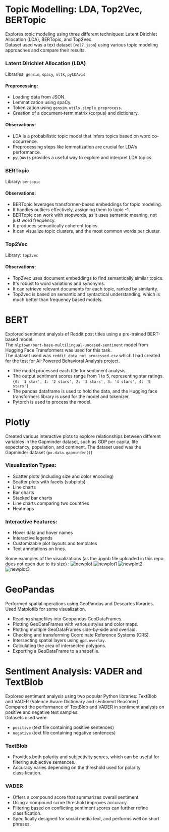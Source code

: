 # Topic Modelling: LDA, Top2Vec, BERTopic
Explores topic modeling using three different techniques: Latent Dirichlet Allocation (LDA), BERTopic, and Top2Vec.   
Dataset used was a text dataset (`vol7.json`) using various topic modeling approaches and compare their results.   

### Latent Dirichlet Allocation (LDA)
Libraries: `gensim`, `spacy`, `nltk`, `pyLDAvis`
#### Preprocessing:
* Loading data from JSON.
* Lemmatization using spaCy.
* Tokenization using `gensim.utils.simple_preprocess`.
* Creation of a document-term matrix (corpus) and dictionary.  
#### Observations:
* LDA is a probabilistic topic model that infers topics based on word co-occurrence.
* Preprocessing steps like lemmatization are crucial for LDA's performance.
* `pyLDAvis` provides a useful way to explore and interpret LDA topics.

### BERTopic
Library: `bertopic`
#### Observations:
* BERTopic leverages transformer-based embeddings for topic modeling.
* It handles outliers effectively, assigning them to topic -1.
* BERTopic can work with stopwords, as it uses semantic meaning, not just word frequency.
* It produces semantically coherent topics.
* It can visualize topic clusters, and the most common words per cluster.

### Top2Vec
Library: `top2vec`
#### Observations:
* Top2Vec uses document embeddings to find semantically similar topics.
* It's robust to word variations and synonyms.
* It can retrieve relevant documents for each topic, ranked by similarity.
* Top2vec is based on semantic and syntactical understanding, which is much better than frequency based models.

# BERT 
Explored sentiment analysis of Reddit post titles using a pre-trained BERT-based model.  
The `nlptown/bert-base-multilingual-uncased-sentiment` model from Hugging Face Transformers was used for this task.  
The dataset used was `reddit_data_not_processed.csv` which I had created for the test for AI-Powered Behavioral Analysis project.  
* The model processed each title for sentiment analysis.
* The output sentiment scores range from 1 to 5, representing star ratings.
    ``
    {0: '1 star', 1: '2 stars', 2: '3 stars', 3: '4 stars', 4: '5 stars'}
    ``
* The pandas dataframe is used to hold the data, and the Hugging face transformers library is used for the model and tokenizer.
* Pytorch is used to process the model.

# Plotly
Created various interactive plots to explore relationships between different variables in the Gapminder dataset, such as GDP per capita, life expectancy, population, and continent.
The dataset used was the Gapminder dataset (`px.data.gapminder()`)
### Visualization Types:
* Scatter plots (including size and color encoding)
* Scatter plots with facets (subplots)
* Line charts
* Bar charts
* Stacked bar charts
* Line charts comparing two countries
* Heatmaps
### Interactive Features:
* Hover data and hover names
* Interactive legends
* Customizable plot layouts and templates
* Text annotations on lines.

Some examples of the visualizations (as the .ipynb file uploaded in this repo does not open due to its size) : 
![newplot](https://github.com/user-attachments/assets/ff0858f5-9738-4e07-8651-55caa859d77d)
![newplot1](https://github.com/user-attachments/assets/96fe0a9c-2216-4136-9bec-8a8e28b6b207)
![newplot2](https://github.com/user-attachments/assets/277b7c1d-b61f-4f6b-9d54-d26dfc36208f)
![newplot3](https://github.com/user-attachments/assets/43a8de09-7758-4157-82f1-17764383fa4a)  

# GeoPandas 
Performed spatial operations using GeoPandas and Descartes libraries. Used Matplotlib for some visualization.
* Reading shapefiles into Geopandas GeoDataFrames.
* Plotting GeoDataFrames with various styles and color maps.
* Plotting multiple GeoDataFrames side-by-side and overlaid.
* Checking and transforming Coordinate Reference Systems (CRS).
* Intersecting spatial layers using `gpd.overlay`.
* Calculating the area of intersected polygons.
* Exporting a GeoDataFrame to a shapefile.

# Sentiment Analysis: VADER and TextBlob
Explored sentiment analysis using two popular Python libraries: TextBlob and VADER (Valence Aware Dictionary and sEntiment Reasoner).  
Compared the performance of TextBlob and VADER in sentiment analysis on positive and negative text samples.  
Datasets used were  
- `positive` (text file containing positive sentences)  
- `negative` (text file containing negative sentences)

### TextBlob
* Provides both polarity and subjectivity scores, which can be useful for filtering subjective sentences.
* Accuracy varies depending on the threshold used for polarity classification.

### VADER
* Offers a compound score that summarizes overall sentiment.
* Using a compound score threshold improves accuracy.
* Filtering based on conflicting sentiment scores can further refine classification.
* Specifically designed for social media text, and performs well on short phrases.
